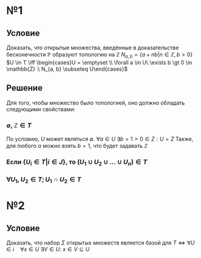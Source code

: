 # №1
## Условие
Доказать, что открытые множества, введённые в доказательстве бесконечности $\mathbb{P}$ образуют топологию на $\mathbb{Z}$
$N_{a, b} = \{ a + nb | n \in \mathbb{Z}, b > 0 \}$
$U \in T \iff \begin{cases}U = \emptyset \\ \forall a \in U\ \exists b \gt 0 \in \mathbb{Z} :\  N_{a, b} \subseteq U\end{cases}$
## Решение
Для того, чтобы множество было топологией, оно должно обладать следующими свойствами:
### $\emptyset, \mathbb{Z} \in T$
По условию, $U$ может являться $\emptyset$.
$\forall a \in U\ \exists b = 1 > 0 \in Z : U = Z$
Также, для любого $a$ можно взять $b = 1$, что будет задавать $\mathbb{Z}$

### Если $\{ U_i\in T | i \in J\}$, то $(U_1 \cup U_2 \cup ... \cup U_n) \in  T$


###  $\forall U_{1}, U_{2} \in T; U_{1} \cap U_{2} \in T$


# №2
## Условие
Доказать, что набор $\Sigma$ открытых множеств является базой для $T \iff \forall U \in i \quad \forall x \in U\ \exists V \in U:\ x \in V \subseteq U$